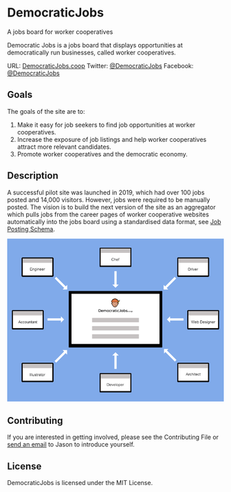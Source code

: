 # DemocraticJobs
A jobs board for worker cooperatives

Democratic Jobs is a jobs board that displays opportunities at democratically run businesses, called worker cooperatives.

URL: [DemocraticJobs.coop](https://www.DemocraticJobs.coop/)
Twitter: [@DemocraticJobs](https://twitter.com/democraticjobs)
Facebook: [@DemocraticJobs](https://www.facebook.com/DemocraticJobs/)

## Goals
The goals of the site are to:

1. Make it easy for job seekers to find job opportunities at worker cooperatives. 
2. Increase the exposure of job listings and help worker cooperatives attract more relevant candidates.
3. Promote worker cooperatives and the democratic economy.

## Description
A successful pilot site was launched in 2019, which had over 100 jobs posted and 14,000 visitors. However, jobs were required to be manually posted. The vision is to build the next version of the site as an aggregator which pulls jobs from the career pages of worker cooperative websites automatically into the jobs board using a standardised data format, see [Job Posting Schema](https://schema.org/JobPosting).

![GitHub Logo](/images/democratic-jobs-concept.png)

## Contributing
If you are interested in getting involved, please see the Contributing File or [send an email](https://mailhide.io/e/y1gFFwQJ) to Jason  to introduce yourself.

## License
DemocraticJobs is licensed under the MIT License.
